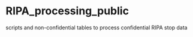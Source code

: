 # RIPA_processing_public
scripts and non-confidential tables to process confidential RIPA stop data
